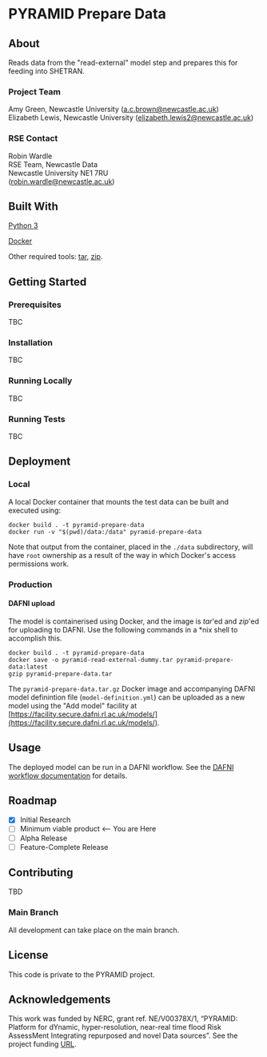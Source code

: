 # PYRAMID Prepare Data

## About
Reads data from the "read-external" model step and prepares this for feeding into SHETRAN.

### Project Team
Amy Green, Newcastle University  ([a.c.brown@newcastle.ac.uk](mailto:a.c.brown@newcastle.ac.uk))  
Elizabeth Lewis, Newcastle University  ([elizabeth.lewis2@newcastle.ac.uk](mailto:elizabeth.lewis2@newcastle.ac.uk))  

### RSE Contact
Robin Wardle  
RSE Team, Newcastle Data  
Newcastle University NE1 7RU  
([robin.wardle@newcastle.ac.uk](mailto:robin.wardle@newcastle.ac.uk))  

## Built With

[Python 3](https://www.python.org)  

[Docker](https://www.docker.com)  

Other required tools: [tar](https://www.unix.com/man-page/linux/1/tar/), [zip](https://www.unix.com/man-page/linux/1/gzip/).

## Getting Started

### Prerequisites
TBC

### Installation
TBC

### Running Locally
TBC

### Running Tests
TBC

## Deployment

### Local
A local Docker container that mounts the test data can be built and executed using:

```
docker build . -t pyramid-prepare-data
docker run -v "$(pwd)/data:/data" pyramid-prepare-data
```

Note that output from the container, placed in the `./data` subdirectory, will have `root` ownership as a result of the way in which Docker's access permissions work.

### Production
#### DAFNI upload
The model is containerised using Docker, and the image is _tar_'ed and _zip_'ed for uploading to DAFNI. Use the following commands in a *nix shell to accomplish this.

```
docker build . -t pyramid-prepare-data
docker save -o pyramid-read-external-dummy.tar pyramid-prepare-data:latest
gzip pyramid-prepare-data.tar
```

The `pyramid-prepare-data.tar.gz` Docker image and accompanying DAFNI model definintion file (`model-definition.yml`) can be uploaded as a new model using the "Add model" facility at [https://facility.secure.dafni.rl.ac.uk/models/](https://facility.secure.dafni.rl.ac.uk/models/).

## Usage
The deployed model can be run in a DAFNI workflow. See the [DAFNI workflow documentation](https://docs.secure.dafni.rl.ac.uk/docs/how-to/how-to-create-a-workflow) for details.


## Roadmap
- [x] Initial Research  
- [ ] Minimum viable product <-- You are Here  
- [ ] Alpha Release  
- [ ] Feature-Complete Release  

## Contributing
TBD

### Main Branch
All development can take place on the main branch. 

## License
This code is private to the PYRAMID project.

## Acknowledgements
This work was funded by NERC, grant ref. NE/V00378X/1, “PYRAMID: Platform for dYnamic, hyper-resolution, near-real time flood Risk AssessMent Integrating repurposed and novel Data sources”. See the project funding [URL](https://gtr.ukri.org/projects?ref=NE/V00378X/1).
